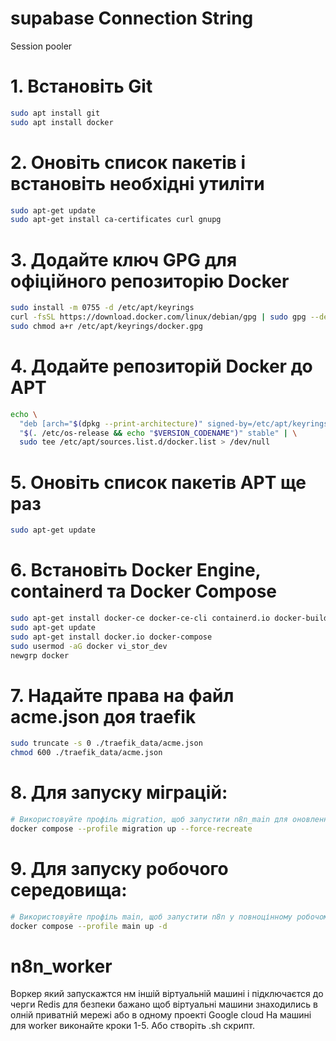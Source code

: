 # supabase Connection String 
Session pooler
# 1. Встановіть Git
```bash
sudo apt install git
sudo apt install docker
```
# 2. Оновіть список пакетів і встановіть необхідні утиліти
```bash
sudo apt-get update
sudo apt-get install ca-certificates curl gnupg
```
# 3. Додайте ключ GPG для офіційного репозиторію Docker
```bash
sudo install -m 0755 -d /etc/apt/keyrings
curl -fsSL https://download.docker.com/linux/debian/gpg | sudo gpg --dearmor -o /etc/apt/keyrings/docker.gpg
sudo chmod a+r /etc/apt/keyrings/docker.gpg
```
# 4. Додайте репозиторій Docker до APT
```bash
echo \
  "deb [arch="$(dpkg --print-architecture)" signed-by=/etc/apt/keyrings/docker.gpg] https://download.docker.com/linux/debian \
  "$(. /etc/os-release && echo "$VERSION_CODENAME")" stable" | \
  sudo tee /etc/apt/sources.list.d/docker.list > /dev/null
```
# 5. Оновіть список пакетів APT ще раз
```bash
sudo apt-get update
```
# 6. Встановіть Docker Engine, containerd та Docker Compose
```bash
sudo apt-get install docker-ce docker-ce-cli containerd.io docker-buildx-plugin docker-compose-plugin
sudo apt-get update
sudo apt-get install docker.io docker-compose
sudo usermod -aG docker vi_stor_dev
newgrp docker
```
# 7. Надайте права на файл acme.json доя traefik
```bash
sudo truncate -s 0 ./traefik_data/acme.json
chmod 600 ./traefik_data/acme.json
```
# 8. Для запуску міграцій:
```bash
# Використовуйте профіль migration, щоб запустити n8n_main для оновлення бази даних.
docker compose --profile migration up --force-recreate
```
# 9. Для запуску робочого середовища:
```bash
# Використовуйте профіль main, щоб запустити n8n у повноцінному робочому режимі (з n8n_main та n8n_worker).
docker compose --profile main up -d
```
# n8n_worker
Воркер який запускажтся нм іншій віртуальній машині і підключаєтся до черги Redis 
для безпеки бажано щоб віртуальні машини знаходились в олній приватній мережі або в одному проекті Google cloud 
На машині для worker виконайте кроки 1-5. Або створіть .sh скрипт.
